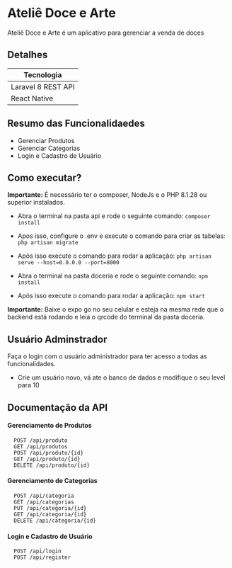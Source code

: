 # Ateliê Doce e Arte

Ateliê Doce e Arte é um aplicativo para gerenciar a venda de doces

## Detalhes
| Tecnologia |
|---|
| Laravel 8 REST API
| React Native

## Resumo das Funcionalidaedes
- Gerenciar Produtos
- Gerenciar Categorias
- Login e Cadastro de Usuário

## Como executar?
**Importante:** É necessário ter o composer, NodeJs e o PHP 8.1.28 ou superior instalados.
- Abra o terminal na pasta api e rode o seguinte comando: 
``` composer install ```
- Apos isso, configure o .env e execute o comando para criar as tabelas: 
``` php artisan migrate ```
- Após isso execute o comando para rodar a aplicação:
``` php artisan serve --host=0.0.0.0 --port=8000 ```

- Abra o terminal na pasta doceria e rode o seguinte comando: 
``` npm install ```
- Após isso execute o comando para rodar a aplicação: 
``` npm start ```

**Importante:** Baixe o expo go no seu celular e esteja na mesma rede que o backend está rodando e leia o qrcode do terminal da pasta doceria.

## Usuário Adminstrador
Faça o login com o usuário administrador para ter acesso a todas as funcionalidades. 

- Crie um usuário novo, vá ate o banco de dados e modifique o seu level para 10

## Documentação da API

#### Gerenciamento de Produtos

```http 
  POST /api/produto
  GET /api/produtos
  POST /api/produto/{id}
  GET /api/produto/{id}
  DELETE /api/produto/{id}
```

#### Gerenciamento de Categorias

```http 
  POST /api/categoria
  GET /api/categorias
  PUT /api/categoria/{id}
  GET /api/categoria/{id}
  DELETE /api/categoria/{id}
```

#### Login e Cadastro de Usuário

```http 
  POST /api/login
  POST /api/register
```